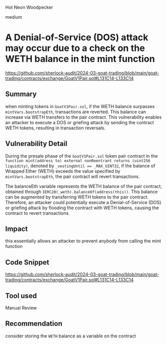 Hot Neon Woodpecker

medium

# A Denial-of-Service (DOS) attack may occur due to a check on the WETH balance in the mint function

https://github.com/sherlock-audit/2024-03-goat-trading/blob/main/goat-trading/contracts/exchange/GoatV1Pair.sol#L131C14-L133C14

## Summary

when minting tokens in `GoatV1Pair.sol`, if the WETH balance surpasses `mintVars.bootstrapEth`, transactions are reverted. This balance can increase via WETH transfers to the pair contract. This vulnerability enables an attacker to execute a DOS or griefing attack by sending the contract WETH tokens, resulting in transaction reversals.

## Vulnerability Detail

During the presale phase of the `GoatV1Pair.sol` token pair contract in the `function mint(address to) external nonReentrant returns (uint256 liquidity)`, denoted by `_vestingUntil == _MAX_UINT32`, if the balance of Wrapped Ether (WETH) exceeds the value specified by `mintVars.bootstrapEth`, the pair contract will revert transactions.

The balanceEth variable represents the WETH balance of the pair contract, obtained through `IERC20(_weth).balanceOf(address(this))`. This balance can be augmented by transferring WETH tokens to the pair contract. Therefore, an attacker could potentially execute a Denial-of-Service (DOS) or griefing attack by flooding the contract with WETH tokens, causing the contract to revert transactions.


## Impact
this essentially allows an attacker to prevent anybody from calling the mint function

## Code Snippet
https://github.com/sherlock-audit/2024-03-goat-trading/blob/main/goat-trading/contracts/exchange/GoatV1Pair.sol#L131C14-L133C14

## Tool used
Manual Review

## Recommendation
consider storing the `WETH` balance as a variable on the contract